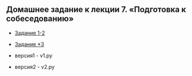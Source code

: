 ## Домашнее задание к лекции 7. «Подготовка к собеседованию»

- [Задание 1-2](https://github.com/pyLexxDramma/netology/blob/main/Stack/main.py)

- [Задание *3](https://github.com/pyLexxDramma/netology/tree/main/Stack/code_refactoring)
- версия1 - v1.py
- версия2 - v2.py
